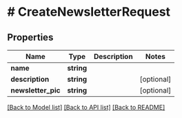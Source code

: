 # # CreateNewsletterRequest

## Properties

Name | Type | Description | Notes
------------ | ------------- | ------------- | -------------
**name** | **string** |  |
**description** | **string** |  | [optional]
**newsletter_pic** | **string** |  | [optional]

[[Back to Model list]](../../README.md#models) [[Back to API list]](../../README.md#endpoints) [[Back to README]](../../README.md)
